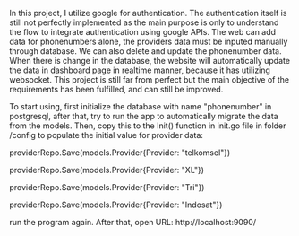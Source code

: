 In this project, I utilize google for authentication. The authentication itself is still not perfectly implemented as the main purpose is only to understand the flow to integrate authentication using google APIs. The web can add data for phonenumbers alone, the providers data must be inputed manually through database. We can also delete and update the phonenumber data. When there is change in the database, the website will automatically update the data in dashboard page in realtime manner, because it has utilizing websocket.
This project is still far from perfect but the main objective of the requirements has been fulfilled, and can still be improved.

To start using, first initialize the database with name "phonenumber" in postgresql, after that, try to run the app to automatically migrate the data from the models. Then, copy this to the Init() function in init.go file in folder /config to populate the initial value for provider data:

providerRepo.Save(models.Provider{Provider: "telkomsel"})

providerRepo.Save(models.Provider{Provider: "XL"})

providerRepo.Save(models.Provider{Provider: "Tri"})

providerRepo.Save(models.Provider{Provider: "Indosat"})

run the program again.
After that, open URL: http://localhost:9090/
